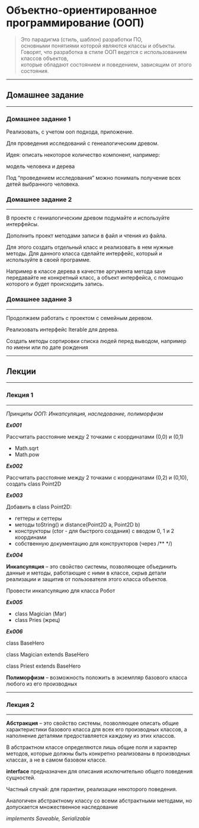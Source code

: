 # Объектно-ориентированное программирование (ООП)

> Это парадигма (стиль, шаблон) разработки ПО, <br>
> основными понятиями которой являются классы и объекты. <br>
> Говорят, что разработка в стиле ООП ведется с использованием классов объектов, <br>
> которые обладают состоянием и поведением, зависящим от этого состояния.
___

## Домашнее задание
___
### Домашнее задание 1

Реализовать, с учетом ооп подхода, приложение.

Для проведения исследований с генеалогическим древом.

Идея: описать некоторое количество компонент, например:

модель человека и дерева

Под “проведением исследования” можно понимать получение всех детей выбранного человека.

### Домашнее задание 2

___

В проекте с гениалогическим древом подумайте и используйте интерфейсы.

Дополнить проект методами записи в файл и чтения из файла. 

Для этого создать отдельный класс и реализовать в нем нужные методы. Для данного класса сделайте интерфейс, который и используйте в своей программе. 

Например в классе дерева в качестве аргумента метода save передавайте не конкретный класс, а объект интерфейса, с помощью которого и будет происходить запись. 

### Домашнее задание 3

___

Продолжаем работать с проектом с семейным деревом.

Реализовать интерфейс Iterable для дерева.

Создать методы сортировки списка людей перед выводом, например по имени или по дате рождения
___

## Лекции
___

### Лекция 1

___

*Принципы ООП: Инкапсуляция, наследование, полиморфизм*

***Ex001***

Рассчитать расстояние между 2 точками с координатами (0,0) и (0,1)
* Math.sqrt 
* Math.pow

***Ex002***

Рассчитать расстояние между 2 точками с координатами (0,2) и (0,10), создать class Point2D

***Ex003***

Добавить в class Point2D:
* геттеры и сеттеры
* методы toString() и distance(Point2D a, Point2D b)
* конструкторы (ctor - для быстрого создания) с вводом 0, 1 и 2 координами
* собственную документацию для конструкторов (через /** */)

***Ex004***

**Инкапсуляция** – это свойство системы, позволяющее объединить данные и методы, работающие с ними в классе, скрыв детали реализации и защитив от пользователя этого класса объектов.

Провести инкапсуляцию для класса Робот

***Ex005***

* class Magician (Маг)
* class Pries (жрец)

***Ex006***

class BaseHero

class Magician extends BaseHero

class Priest extends BaseHero

**Полиморфизм** – возможность положить в экземпляр базового класса любого из его производных
___

### Лекция 2

___

**Абстракция** – это свойство системы, позволяющее описать общие характеристики базового класса для всех его производных классов, а наполнение деталями предоставляется каждому из этих классов.

В абстрактном классе определяются лишь общие поля и характер методов, которые должны быть конкретно реализованы в производных классах, а не в самом базовом классе.

**interface** предназначен для описания исключительно общего поведения сущностей.

Частный случай: для гарантии, реализации некоторого поведения.

Аналогичен абстрактному классу со всеми абстрактными методами, но допускается множественное наследование

*implements Saveable, Serializable*

